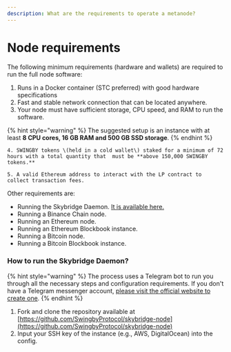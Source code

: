 ```yaml
---
description: What are the requirements to operate a metanode?
---
```


# Node requirements

The following minimum requirements \(hardware and wallets\) are required to run the full node software:

1. Runs in a Docker container \(STC preferred\) with good hardware specifications
2. Fast and stable network connection that can be located anywhere.
3. Your node must have sufficient storage, CPU speed, and RAM to run the software. 

{% hint style="warning" %}
The suggested setup is an instance with at least **8 CPU cores, 16 GB RAM and 500 GB SSD storage**.
{% endhint %}

    4. SWINGBY tokens \(held in a cold wallet\) staked for a minimum of 72 hours with a total quantity that  must be **above 150,000 SWINGBY tokens.**

    5. A valid Ethereum address to interact with the LP contract to collect transaction fees.

Other requirements are:

* Running the Skybridge Daemon. [It is available here.](https://github.com/SwingbyProtocol/skybridge-node)
* Running a Binance Chain node.
* Running an Ethereum node.
* Running an Ethereum Blockbook instance.
* Running a Bitcoin node.
* Running a Bitcoin Blockbook instance.

### How to run the Skybridge Daemon?

{% hint style="warning" %}
The process uses a Telegram bot to run you through all the necessary steps and configuration requirements. If you don't have a Telegram messenger account, [please visit the official website to create one](https://telegram.org/).
{% endhint %}

1. Fork and clone the repository available at [https://github.com/SwingbyProtocol/skybridge-node](https://github.com/SwingbyProtocol/skybridge-node) 
2. Input your SSH key of the instance \(e.g., AWS, DigitalOcean\) into the config.




